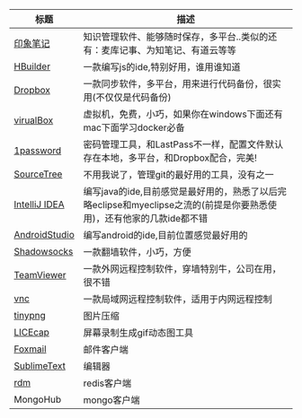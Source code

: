 |标题|描述|
|---|---|
|[印象笔记](https://www.yinxiang.com/)|知识管理软件、能够随时保存，多平台..类似的还有：麦库记事、为知笔记、有道云等等|
|[HBuilder](http://www.dcloud.io/)|一款编写js的ide,特别好用，谁用谁知道|
|[Dropbox](https://www.dropbox.com/)|一款同步软件，多平台，用来进行代码备份，很实用(不仅仅是代码备份)|
|[virualBox](https://www.virtualbox.org/)|虚拟机，免费，小巧，如果你在windows下面还有mac下面学习docker必备|
|[1password](https://agilebits.com/onepassword)|密码管理工具，和LastPass不一样，配置文件默认存在本地，多平台，和Dropbox配合，完美!|
|[SourceTree](https://www.sourcetreeapp.com/)|不用我说了，管理git的最好用的工具，没有之一|
|[IntelliJ IDEA](https://www.jetbrains.com/idea/)|编写java的ide,目前感觉是最好用的，熟悉了以后完略eclipse和myeclipse之流的(前提是你要熟悉使用)，还有他家的几款ide都不错|
|[AndroidStudio](http://www.android-studio.org/)|编写android的ide,目前位置感觉最好用的|
|[Shadowsocks](https://shadowsocks.com/)|一款翻墙软件，小巧，方便|
|[TeamViewer](https://www.teamviewer.com/zhCN/index.aspx?pid=google.tv_exact.s.int&gclid=CKaA97qX0MkCFdcRvQodQ9wGsQ)|一款外网远程控制软件，穿墙特别牛，公司在用，很不错|
|[vnc](https://www.realvnc.com/)|一款局域网远程控制软件，适用于内网远程控制|
|[tinypng](https://tinypng.com/)|图片压缩|
|[LICEcap](http://www.cockos.com/licecap/)|屏幕录制生成gif动态图工具|
|[Foxmail](http://www.foxmail.com/)|邮件客户端|
|[SublimeText](http://www.sublimetext.com/)|编辑器|
|[rdm](http://redisdesktop.com/)|redis客户端|
|MongoHub|mongo客户端|

